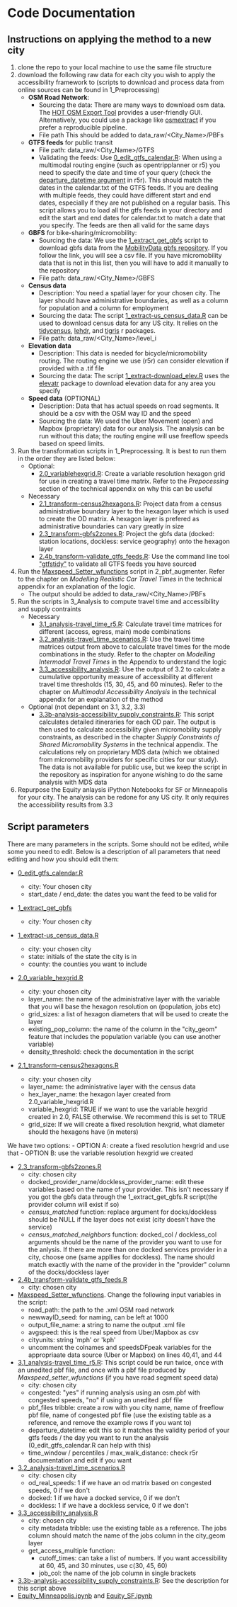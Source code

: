# Code Documentation

## Instructions on applying the method to a new city

1. clone the repo to your local machine to use the same file structure
2. download the following raw data for each city you wish to apply the accessibility framework to (scripts to download and process data from online sources can be found in 1_Preprocessing)
    - **OSM Road Network**: 
        - Sourcing the data: There are many ways to download osm data. The [HOT OSM Export Tool](https://export.hotosm.org/en/) provides a user-friendly GUI. Alternatively, you could use a package like [osmextract](https://docs.ropensci.org/osmextract/index.html) if you prefer a reproducible pipeline. 
        - File path This should be added to data_raw/<City_Name>/PBFs
    - **GTFS feeds** for public transit
        - File path: data_raw/<City_Name>/GTFS
        - Validating the feeds: Use [0_edit_gtfs_calendar.R](https://github.com/transportforcairo/wri-numo_access-analysis/blob/main/code/1_Preprocessing/0_edit_gtfs_calendar.R): When using a multimodal routing engine (such as opentripplanner or r5) you need to specify the date and time of your query (check the [departure_datetime argument](https://ipeagit.github.io/r5r/reference/travel_time_matrix.html) in r5r). This should match the dates in the calendar.txt of the GTFS feeds. If you are dealing with multiple feeds, they could have different start and end dates, especially if they are not published on a regular basis. This script allows you to load all the gtfs feeds in your directory and edit the start and end dates for calendar.txt to match a date that you specify. The feeds are then all valid for the same days
    - **GBFS** for bike-sharing/micromobility: 
        - Sourcing the data: We use the [1_extract_get_gbfs](https://github.com/transportforcairo/wri-numo_access-analysis/blob/main/code/1_Preprocessing/1_extract-get_gbfs.R) script to download gbfs data from the [MobilityData gbfs repository](https://github.com/MobilityData/gbfs/blob/master/systems.csv). If you follow the link, you will see a csv file. If you have micromobility data that is not in this list, then you will have to add it manually to the repository
        - File path: data_raw/<City_Name>/GBFS 
    - **Census data**
        - Description: You need a spatial layer for your chosen city. The layer should have administrative boundaries, as well as a column for population and a column for employment
        - Sourcing the data: The script [1_extract-us_census_data.R](https://github.com/transportforcairo/wri-numo_access-analysis/blob/main/code/1_Preprocessing/1_extract-us_census_data.R) can be used to download census data for any US city. It relies on the [tidycensus](https://github.com/walkerke/tidycensusle), [lehdr](https://github.com/jamgreen/lehdr), and [tigris](https://github.com/walkerke/tigris) r packages. 
        - File path: data_raw/<City_Name>/level_i
    - **Elevation data**
        - Description: This data is needed for bicycle/micromobility routing. The routing engine we use (r5r) can consider elevation if provided with a .tif file
        - Sourcing the data: The script [1_extract-download_elev.R](https://github.com/transportforcairo/wri-numo_access-analysis/blob/main/code/1_Preprocessing/2.2_extract-download_elev.R) uses the [elevatr](https://github.com/jhollist/elevatr) package to download elevation data for any area you specify
    - **Speed data** (OPTIONAL)
        - Description: Data that has actual speeds on road segments. It should be a csv with the OSM way ID and the speed
        - Sourcing the data: We used the Uber Movement (open) and Mapbox (proprietary) data for our analysis. The analysis can be run without this data; the routing engine will use freeflow speeds based on speed limits.
3. Run the transformation scripts in 1_Preprocessing. It is best to run them in the order they are listed below:
    - Optional:
        - [2.0_variablehexgrid.R](https://github.com/transportforcairo/wri-numo_access-analysis/blob/main/code/1_Preprocessing/2.0_variable_hexgrid.R): Create a variable resolution hexagon grid for use in creating a travel time matrix. Refer to the *Prepocessing* section of the technical appendix on why this can be useful
    - Necessary
        - [2.1_transform-census2hexagons.R](https://github.com/transportforcairo/wri-numo_access-analysis/blob/main/code/1_Preprocessing/2.1_transform-census2hexagons.R): Project data from a census administrative boundary layer to the hexagon layer which is used to create the OD matrix. A hexagon layer is prefered as administrative boundaries can vary greatly in size
        - [2.3_transform-gbfs2zones.R](https://github.com/transportforcairo/wri-numo_access-analysis/blob/main/code/1_Preprocessing/2.3_transform-gbfs2zones.R): Project the gbfs data (docked: station locations, dockless: service geography) onto the hexagon layer
        - [2.4b_transform-validate_gtfs_feeds.R](https://github.com/transportforcairo/wri-numo_access-analysis/blob/main/code/1_Preprocessing/2.4b_transform-validate_gtfs_feeds.R): Use the command line tool ["gtfstidy"](https://github.com/patrickbr/gtfstidy) to validate all GTFS feeds you have sourced
4. Run the [Maxspeed_Setter_wfunctions](https://github.com/transportforcairo/wri-numo_access-analysis/blob/main/code/2_pbf_augmenter/Maxspeed_setter_wfunctions.py) script in 2_pbf_augmenter. Refer to the chapter on *Modelling Realistic Car Travel Times* in the technical appendix for an explanation of the logic.
    - The output should be added to data_raw/<City_Name>/PBFs
5. Run the scripts in 3_Analysis to compute travel time and accessibility and supply contraints
    - Necessary
        - [3.1_analysis-travel_time_r5.R](https://github.com/transportforcairo/wri-numo_access-analysis/blob/main/code/3_Analysis/3.1_analysis-travel_time_r5.R): Calculate travel time matrices for different (access, egress, main) mode combinations 
        - [3.2_analysis-travel_time_scenarios.R](https://github.com/transportforcairo/wri-numo_access-analysis/blob/main/code/3_Analysis/3.2_analysis-travel_time_scenarios.R): Use the travel time matrices output from above to calculate travel times for the mode combinations in the study. Refer to the chapter on *Modelling Intermodal Travel Times* in the Appendix to understand the logic
        - [3.3_accessibility_analysis.R](https://github.com/transportforcairo/wri-numo_access-analysis/blob/main/code/3_Analysis/3.3_analysis-accessibility.R): Use the output of 3.2 to calculate a cumulative opportunity measure of accessibility at different travel time thresholds (15, 30, 45, and 60 minutes). Refer to the chapter on *Multimodal Accessibility Analysis* in the technical appendix for an explanation of the method
    - Optional (not dependant on 3.1, 3.2, 3.3)
        - [3.3b-analysis-accessibility_supply_constraints.R](https://github.com/transportforcairo/wri-numo_access-analysis/blob/main/code/3_Analysis/3.3b-analysis-accessibility_supply_constraints.R): This script calculates detailed itineraries for each OD pair. The output is then used to calculate accessibility given micromobility supply constraints, as described in the chapter *Supply Constraints of Shared Micromobility Systems* in the technical appendix. The calculations rely on proprietary MDS data (which we obtained from micromobility providers for specific cities for our study). The data is not available for public use, but we keep the script in the repository as inspiration for anyone wishing to do the same analysis with MDS data
6. Repurpose the Equity anlaysis iPython Notebooks for SF or Minneapolis for your city. The analysis can be redone for any US city. It only requires the accessibility results from 3.3


## Script parameters

There are many parameters in the scripts. Some should not be edited, while some you need to edit. Below is a description of all parameters that need editing and how you should edit them:

- [0_edit_gtfs_calendar.R](https://github.com/transportforcairo/wri-numo_access-analysis/blob/main/code/1_Preprocessing/0_edit_gtfs_calendar.R)
    - city: Your chosen city
    - start_date / end_date: the dates you want the feed to be valid for
- [1_extract_get_gbfs](https://github.com/transportforcairo/wri-numo_access-analysis/blob/main/code/1_Preprocessing/1_extract-get_gbfs.R)
    - city: Your chosen city
- [1_extract-us_census_data.R](https://github.com/transportforcairo/wri-numo_access-analysis/blob/main/code/1_Preprocessing/1_extract-us_census_data.R)
    - city: your chosen city 
    - state: initials of the state the city is in
    - county: the counties you want to include
- [2.0_variable_hexgrid.R](https://github.com/transportforcairo/wri-numo_access-analysis/blob/main/code/1_Preprocessing/2.0_variable_hexgrid.R)
    - city: your chosen city
    - layer_name: the name of the administrative layer with the variable that you will base the hexagon resolution on (population, jobs etc)
    - grid_sizes: a list of hexagon diameters that will be used to create the layer
    - existing_pop_column: the name of the column in the "city_geom" feature that includes the population variable (you can use another variable)
    - density_threshold: check the documentation in the script

- [2.1_transform-census2hexagons.R](https://github.com/transportforcairo/wri-numo_access-analysis/blob/main/code/1_Preprocessing/2.1_transform-census2hexagons.R)
    - city: your chosen city
    - layer_name: the administrative layer with the census data
    - hex_layer_name: the hexagon layer created from 2.0_variable_hexgrid.R
    - variable_hexgrid: TRUE if we want to use the variable hexgrid created in 2.0, FALSE otherwise. We recommend this is set to TRUE
    - grid_size: If we will create a fixed resolution hexgrid, what diameter should the hexagons have (in meters)

We have two options: 
    - OPTION A: create a fixed resolution hexgrid and use that 
    - OPTION B: use the variable resolution hexgrid we created
- [2.3_transform-gbfs2zones.R](https://github.com/transportforcairo/wri-numo_access-analysis/blob/main/code/1_Preprocessing/2.3_transform-gbfs2zones.R)
    - city: chosen city
    - docked_provider_name/dockless_provider_name: edit these variables based on the name of your provider. This isn't necessary if you got the gbfs data through the 1_extract_get_gbfs.R script(the provider column will exist if so)
    - *census_matched* function: replace argument for docks/dockless should be NULL if the layer does not exist (city doesn't have the service)
    - *census_matched_neighbors* function: docked_col / dockless_col arguments should be the name of the provider you want to use for the anlysis. If there are more than one docked services provider in a city, choose one (same appllies for dockless). The name should match exactly with the name of the provider in the "provider" column of the docks/dockless layer
- [2.4b_transform-validate_gtfs_feeds.R](https://github.com/transportforcairo/wri-numo_access-analysis/blob/main/code/1_Preprocessing/2.4b_transform-validate_gtfs_feeds.R)
    - city: chosen city
- [Maxspeed_Setter_wfunctions](https://github.com/transportforcairo/wri-numo_access-analysis/blob/main/code/2_pbf_augmenter/Maxspeed_setter_wfunctions.py). Change the following input variables in the script: 
     - road_path: the path to the .xml OSM road network 
     - newwayID_seed: for naming, can be left at 1000
     - output_file_name: a string to name the output .xml file
     - avgspeed: this is the real speed from Uber/Mapbox as csv
     - cityunits: string 'mph' or 'kph'
     - uncomment the colnames and speedsDFpeak variables for the appropriaate data source (Uber or Mapbox) on lines 40,41, and 44
- [3.1_analysis-travel_time_r5.R](https://github.com/transportforcairo/wri-numo_access-analysis/blob/main/code/3_Analysis/3.1_analysis-travel_time_r5.R): This script could be run twice, once with an unedited pbf file, and once with a pbf file produced by *Maxspeed_setter_wfunctions* (if you have road segment speed data)
    - city: chosen city
    - congested: "yes" if running analysis using an osm.pbf with congested speeds, "no" if using an unedited .pbf file
    - pbf_files tribble: create a row with you city name, name of freeflow pbf file, name of congested pbf file (use the existing table as a reference, and remove the example rows if you want to)
    - departure_datetime: edit this so it matches the validity period of your gtfs feeds / the day you want to run the analysis (0_edit_gtfs_calendar.R can help with this)
    - time_window / percentiles / max_walk_distance: check r5r documentation and edit if you want
- [3.2_analysis-travel_time_scenarios.R](https://github.com/transportforcairo/wri-numo_access-analysis/blob/main/code/3_Analysis/3.2_analysis-travel_time_scenarios.R)
    - city: chosen city
    - od_real_speeds: 1 if we have an od matrix based on congested speeds, 0 if we don't
    - docked: 1 if we have a docked service, 0 if we don't 
    - dockless: 1 if we have a dockless service, 0 if we don't 
- [3.3_accessibility_analysis.R](https://github.com/transportforcairo/wri-numo_access-analysis/blob/main/code/3_Analysis/3.3_analysis-accessibility.R)
    - city: chosen city
    - city metadata tribble: use the existing table as a reference. The jobs column should match the name of the jobs column in the city_geom layer
    - get_access_multiple function: 
        - cutoff_times: can take a list of numbers. If you want accessibility at 60, 45, and 30 minutes, use c(30, 45, 60)
        - job_col: the name of the job column in single brackets
- [3.3b-analysis-accessibility_supply_constraints.R](https://github.com/transportforcairo/wri-numo_access-analysis/blob/main/code/3_Analysis/3.3b-analysis-accessibility_supply_constraints.R): See the description for this script above
- [Equity_Minneapolis.ipynb](https://github.com/transportforcairo/wri-numo_access-analysis/blob/main/code/4_Equity/Equity_Minneapolis.ipynb) and [Equity_SF.ipynb](https://github.com/transportforcairo/wri-numo_access-analysis/blob/main/code/4_Equity/Equity_SF.ipynb)

